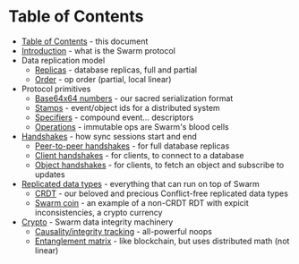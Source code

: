 # Table of Contents

* [Table of Contents](SUMMARY.md) - this document
* [Introduction](README.md) - what is the Swarm protocol
* Data replication model
    * [Replicas](replica.md) - database replicas, full and partial
    * [Order](order.md) - op order (partial, local linear)
* Protocol primitives
    * [Base64x64 numbers](64x64.md) - our sacred serialization format
    * [Stamps](stamp.md) - event/object ids for a distributed system
    * [Specifiers](spec.md) - compound event... descriptors
    * [Operations](op.md) - immutable ops are Swarm's blood cells
* [Handshakes](handshake.md) - how sync sessions start and end
    * [Peer-to-peer handshakes](peer_handshake.md) - for full database replicas
    * [Client handshakes](client_handshake.md) - for clients, to connect to a database
    * [Object handshakes](object_handshake.md) - for clients, to fetch an object and subscribe to updates
* [Replicated data types](rdt.md) - everything that can run on top of Swarm
    * [CRDT](crdt.md) - our beloved and precious Conflict-free replicated data types
    * [Swarm coin](coin.md) - an example of a non-CRDT RDT with expicit
      inconsistencies, a crypto currency
* [Crypto](crypto.md) - Swarm data integrity machinery
    * [Causality/integrity tracking](noop.md) - all-powerful noops
    * [Entanglement matrix](matrix.md) - like blockchain, but uses
      distributed math (not linear)
